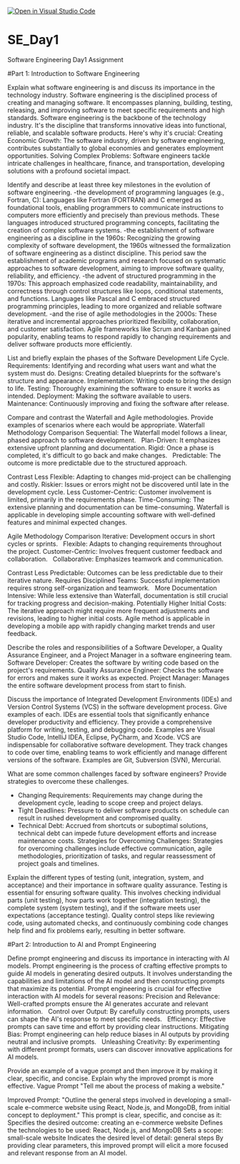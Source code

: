 [![Open in Visual Studio Code](https://classroom.github.com/assets/open-in-vscode-2e0aaae1b6195c2367325f4f02e2d04e9abb55f0b24a779b69b11b9e10269abc.svg)](https://classroom.github.com/online_ide?assignment_repo_id=15554479&assignment_repo_type=AssignmentRepo)
# SE_Day1
Software Engineering Day1 Assignment

#Part 1: Introduction to Software Engineering

Explain what software engineering is and discuss its importance in the technology industry.
Software engineering is the disciplined process of creating and managing software. It encompasses planning, building, testing, releasing, and improving software to meet specific requirements and high standards. 
Software engineering is the backbone of the technology industry. It's the discipline that transforms innovative ideas into functional, reliable, and scalable software products. 
Here's why it's crucial:
Creating Economic Growth: The software industry, driven by software engineering, contributes substantially to global economies and generates employment opportunities.
Solving Complex Problems: Software engineers tackle intricate challenges in healthcare, finance, and transportation, developing solutions with a profound societal impact.

Identify and describe at least three key milestones in the evolution of software engineering.
-the development of programming languages (e.g., Fortran, C):  Languages like Fortran (FORTRAN) and C emerged as foundational tools, enabling programmers to communicate instructions to computers more efficiently and precisely than previous methods. These languages introduced structured programming concepts, facilitating the creation of complex software systems.
-the establishment of software engineering as a discipline in the 1960s: Recognizing the growing complexity of software development, the 1960s witnessed the formalization of software engineering as a distinct discipline. This period saw the establishment of academic programs and research focused on systematic approaches to software development, aiming to improve software quality, reliability, and efficiency. 
-the advent of structured programming in the 1970s:  This approach emphasized code readability, maintainability, and correctness through control structures like loops, conditional statements, and functions. Languages like Pascal and C embraced structured programming principles, leading to more organized and reliable software development. 
-and the rise of agile methodologies in the 2000s: These iterative and incremental approaches prioritized flexibility, collaboration, and customer satisfaction. Agile frameworks like Scrum and Kanban gained popularity, enabling teams to respond rapidly to changing requirements and deliver software products more efficiently.

List and briefly explain the phases of the Software Development Life Cycle.
Requirements: Identifying and recording what users want and what the system must do.
Designs: Creating detailed blueprints for the software's structure and appearance.
Implementation: Writing code to bring the design to life.
Testing: Thoroughly examining the software to ensure it works as intended.
Deployment: Making the software available to users.
Maintenance: Continuously improving and fixing the software after release.

Compare and contrast the Waterfall and Agile methodologies. Provide examples of scenarios where each would be appropriate.
Waterfall Methodology Comparison
Sequential: The Waterfall model follows a linear, phased approach to software development.   
Plan-Driven: It emphasizes extensive upfront planning and documentation.
Rigid: Once a phase is completed, it's difficult to go back and make changes.   
Predictable: The outcome is more predictable due to the structured approach.

Contrast
Less Flexible: Adapting to changes mid-project can be challenging and costly.
Riskier: Issues or errors might not be discovered until late in the development cycle.
Less Customer-Centric: Customer involvement is limited, primarily in the requirements phase.
Time-Consuming: The extensive planning and documentation can be time-consuming.
Waterfall is applicable in developing simple accounting software with well-defined features and minimal expected changes.

Agile Methodology Comparison
Iterative: Development occurs in short cycles or sprints.   
Flexible: Adapts to changing requirements throughout the project.
Customer-Centric: Involves frequent customer feedback and collaboration.   
Collaborative: Emphasizes teamwork and communication.  

Contrast
Less Predictable: Outcomes can be less predictable due to their iterative nature.
Requires Disciplined Teams: Successful implementation requires strong self-organization and teamwork.   
More Documentation Intensive: While less extensive than Waterfall, documentation is still crucial for tracking progress and decision-making.
Potentially Higher Initial Costs: The iterative approach might require more frequent adjustments and revisions, leading to higher initial costs.
Agile method is applicable in developing a mobile app with rapidly changing market trends and user feedback.

Describe the roles and responsibilities of a Software Developer, a Quality Assurance Engineer, and a Project Manager in a software engineering team.
Software Developer: Creates the software by writing code based on the project's requirements.
Quality Assurance Engineer: Checks the software for errors and makes sure it works as expected.
Project Manager: Manages the entire software development process from start to finish.

Discuss the importance of Integrated Development Environments (IDEs) and Version Control Systems (VCS) in the software development process. Give examples of each.
IDEs are essential tools that significantly enhance developer productivity and efficiency. They provide a comprehensive platform for writing, testing, and debugging code.
Examples are  Visual Studio Code, IntelliJ IDEA, Eclipse, PyCharm, and Xcode.
VCS are indispensable for collaborative software development. They track changes to code over time, enabling teams to work efficiently and manage different versions of the software.
Examples are Git, Subversion (SVN), Mercurial.

What are some common challenges faced by software engineers? Provide strategies to overcome these challenges.
- Changing Requirements: Requirements may change during the development cycle, leading to scope creep and project delays.
- Tight Deadlines: Pressure to deliver software products on schedule can result in rushed development and compromised quality.
- Technical Debt: Accrued from shortcuts or suboptimal solutions, technical debt can impede future development efforts and increase maintenance costs.
Strategies for Overcoming Challenges: Strategies for overcoming challenges include effective communication, agile methodologies, prioritization of tasks, and regular reassessment of project goals and timelines.

Explain the different types of testing (unit, integration, system, and acceptance) and their importance in software quality assurance.
Testing is essential for ensuring software quality. This involves checking individual parts (unit testing), how parts work together (integration testing), the complete system (system testing), and if the software meets user expectations (acceptance testing).
Quality control steps like reviewing code, using automated checks, and continuously combining code changes help find and fix problems early, resulting in better software.


#Part 2: Introduction to AI and Prompt Engineering


Define prompt engineering and discuss its importance in interacting with AI models.
Prompt engineering is the process of crafting effective prompts to guide AI models in generating desired outputs. It involves understanding the capabilities and limitations of the AI model and then constructing prompts that maximize its potential.
Prompt engineering is crucial for effective interaction with AI models for several reasons:
Precision and Relevance: Well-crafted prompts ensure the AI generates accurate and relevant information.   
Control over Output: By carefully constructing prompts, users can shape the AI's response to meet specific needs.   
Efficiency: Effective prompts can save time and effort by providing clear instructions.
Mitigating Bias: Prompt engineering can help reduce biases in AI outputs by providing neutral and inclusive prompts.   
Unleashing Creativity: By experimenting with different prompt formats, users can discover innovative applications for AI models.

Provide an example of a vague prompt and then improve it by making it clear, specific, and concise. Explain why the improved prompt is more effective.
Vague Prompt
"Tell me about the process of making a website."

Improved Prompt:
"Outline the general steps involved in developing a small-scale e-commerce website using React, Node.js, and MongoDB, from initial concept to deployment."
This prompt is clear, specific, and concise as it:
Specifies the desired outcome: creating an e-commerce website
Defines the technologies to be used: React, Node.js, and MongoDB
Sets a scope: small-scale website
Indicates the desired level of detail: general steps
By providing clear parameters, this improved prompt will elicit a more focused and relevant response from an AI model.
